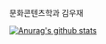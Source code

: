 문화콘텐츠학과 김우재

[![Anurag's github stats](https://github-readme-stats.vercel.app/api?username=kimujae)](https://github.com/anuraghazra/github-readme-stats)
